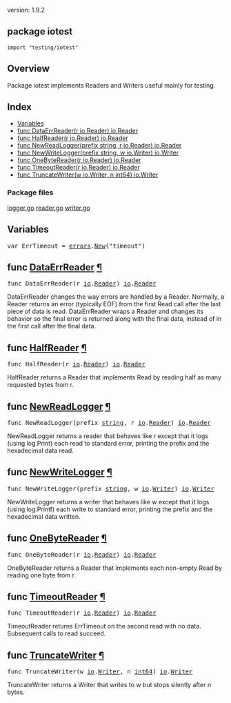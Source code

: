 version: 1.9.2
## package iotest

  `import "testing/iotest"`

## Overview

Package iotest implements Readers and Writers useful mainly for testing.

## Index

- [Variables](#pkg-variables)
- [func DataErrReader(r io.Reader) io.Reader](#DataErrReader)
- [func HalfReader(r io.Reader) io.Reader](#HalfReader)
- [func NewReadLogger(prefix string, r io.Reader) io.Reader](#NewReadLogger)
- [func NewWriteLogger(prefix string, w io.Writer) io.Writer](#NewWriteLogger)
- [func OneByteReader(r io.Reader) io.Reader](#OneByteReader)
- [func TimeoutReader(r io.Reader) io.Reader](#TimeoutReader)
- [func TruncateWriter(w io.Writer, n int64) io.Writer](#TruncateWriter)

### Package files
 [logger.go](//github.com/golang/go/blob/2ea7d3461bb41d0ae12b56ee52d43314bcdb97f9/src/testing/iotest/logger.go) [reader.go](//github.com/golang/go/blob/2ea7d3461bb41d0ae12b56ee52d43314bcdb97f9/src/testing/iotest/reader.go) [writer.go](//github.com/golang/go/blob/2ea7d3461bb41d0ae12b56ee52d43314bcdb97f9/src/testing/iotest/writer.go)

<h2 id="pkg-variables">Variables</h2>

<pre>var <span id="ErrTimeout">ErrTimeout</span> = <a href="/errors/">errors</a>.<a href="/errors/#New">New</a>(&#34;timeout&#34;)</pre>


<h2 id="DataErrReader">func <a href="//github.com/golang/go/blob/2ea7d3461bb41d0ae12b56ee52d43314bcdb97f9/src/testing/iotest/reader.go#L35">DataErrReader</a>
    <a href="#DataErrReader">¶</a></h2>
<pre>func DataErrReader(r <a href="/io/">io</a>.<a href="/io/#Reader">Reader</a>) <a href="/io/">io</a>.<a href="/io/#Reader">Reader</a></pre>

DataErrReader changes the way errors are handled by a Reader. Normally, a Reader
returns an error (typically EOF) from the first Read call after the last piece
of data is read. DataErrReader wraps a Reader and changes its behavior so the
final error is returned along with the final data, instead of in the first call
after the final data.

<h2 id="HalfReader">func <a href="//github.com/golang/go/blob/2ea7d3461bb41d0ae12b56ee52d43314bcdb97f9/src/testing/iotest/reader.go#L20">HalfReader</a>
    <a href="#HalfReader">¶</a></h2>
<pre>func HalfReader(r <a href="/io/">io</a>.<a href="/io/#Reader">Reader</a>) <a href="/io/">io</a>.<a href="/io/#Reader">Reader</a></pre>

HalfReader returns a Reader that implements Read by reading half as many
requested bytes from r.

<h2 id="NewReadLogger">func <a href="//github.com/golang/go/blob/2ea7d3461bb41d0ae12b56ee52d43314bcdb97f9/src/testing/iotest/logger.go#L42">NewReadLogger</a>
    <a href="#NewReadLogger">¶</a></h2>
<pre>func NewReadLogger(prefix <a href="/builtin/#string">string</a>, r <a href="/io/">io</a>.<a href="/io/#Reader">Reader</a>) <a href="/io/">io</a>.<a href="/io/#Reader">Reader</a></pre>

NewReadLogger returns a reader that behaves like r except that it logs (using
log.Print) each read to standard error, printing the prefix and the hexadecimal
data read.

<h2 id="NewWriteLogger">func <a href="//github.com/golang/go/blob/2ea7d3461bb41d0ae12b56ee52d43314bcdb97f9/src/testing/iotest/logger.go#L20">NewWriteLogger</a>
    <a href="#NewWriteLogger">¶</a></h2>
<pre>func NewWriteLogger(prefix <a href="/builtin/#string">string</a>, w <a href="/io/">io</a>.<a href="/io/#Writer">Writer</a>) <a href="/io/">io</a>.<a href="/io/#Writer">Writer</a></pre>

NewWriteLogger returns a writer that behaves like w except that it logs (using
log.Printf) each write to standard error, printing the prefix and the
hexadecimal data written.

<h2 id="OneByteReader">func <a href="//github.com/golang/go/blob/2ea7d3461bb41d0ae12b56ee52d43314bcdb97f9/src/testing/iotest/reader.go#L5">OneByteReader</a>
    <a href="#OneByteReader">¶</a></h2>
<pre>func OneByteReader(r <a href="/io/">io</a>.<a href="/io/#Reader">Reader</a>) <a href="/io/">io</a>.<a href="/io/#Reader">Reader</a></pre>

OneByteReader returns a Reader that implements each non-empty Read by reading
one byte from r.

<h2 id="TimeoutReader">func <a href="//github.com/golang/go/blob/2ea7d3461bb41d0ae12b56ee52d43314bcdb97f9/src/testing/iotest/reader.go#L65">TimeoutReader</a>
    <a href="#TimeoutReader">¶</a></h2>
<pre>func TimeoutReader(r <a href="/io/">io</a>.<a href="/io/#Reader">Reader</a>) <a href="/io/">io</a>.<a href="/io/#Reader">Reader</a></pre>

TimeoutReader returns ErrTimeout on the second read with no data. Subsequent
calls to read succeed.

<h2 id="TruncateWriter">func <a href="//github.com/golang/go/blob/2ea7d3461bb41d0ae12b56ee52d43314bcdb97f9/src/testing/iotest/writer.go#L1">TruncateWriter</a>
    <a href="#TruncateWriter">¶</a></h2>
<pre>func TruncateWriter(w <a href="/io/">io</a>.<a href="/io/#Writer">Writer</a>, n <a href="/builtin/#int64">int64</a>) <a href="/io/">io</a>.<a href="/io/#Writer">Writer</a></pre>

TruncateWriter returns a Writer that writes to w but stops silently after n
bytes.


